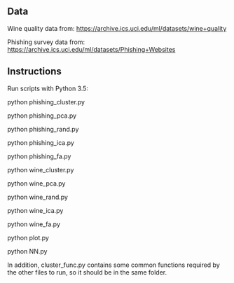 ## Data
 
Wine quality data from: https://archive.ics.uci.edu/ml/datasets/wine+quality

Phishing survey data from: https://archive.ics.uci.edu/ml/datasets/Phishing+Websites

## Instructions

Run scripts with Python 3.5:

python phishing_cluster.py

python phishing_pca.py

python phishing_rand.py

python phishing_ica.py

python phishing_fa.py

python wine_cluster.py

python wine_pca.py

python wine_rand.py

python wine_ica.py

python wine_fa.py

python plot.py

python NN.py

In addition, cluster_func.py contains some common functions required by the other files to run, so it should be in the same folder.

